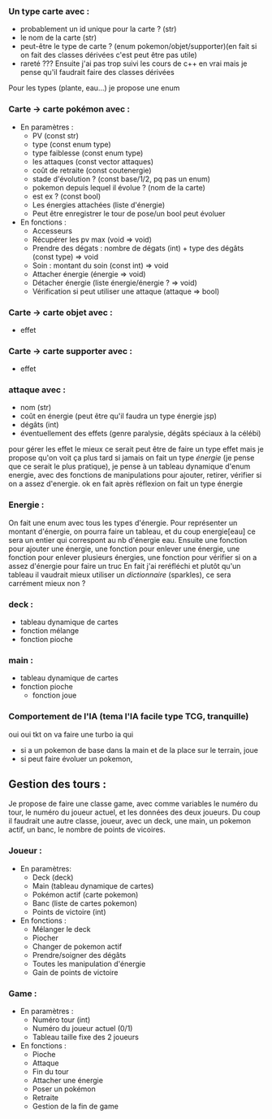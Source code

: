 ### Un type carte avec :
- probablement un id unique pour la carte ? (str)
- le nom de la carte (str)
- peut-être le type de carte ? (enum pokemon/objet/supporter)(en fait si on fait des classes dérivées c'est peut être pas utile)
- rareté ???
Ensuite j'ai pas trop suivi les cours de c++ en vrai mais je pense qu'il faudrait faire des classes dérivées

Pour les types (plante, eau...) je propose une enum

### Carte -> carte pokémon avec :
- En paramètres :
	- PV (const str)
	- type (const enum type)
	- type faiblesse (const enum type)
	- les attaques (const vector attaques)
	- coût de retraite (const coutenergie)
	- stade d'évolution ? (const base/1/2, pq pas un enum)
	- pokemon depuis lequel il évolue ? (nom de la carte)
	- est ex ? (const bool)
 	- Les énergies attachées (liste d'énergie)
 	- Peut être enregistrer le tour de pose/un bool peut évoluer 
 - En fonctions :
 	- Accesseurs
  	- Récupérer les pv max (void => void)
 	- Prendre des dégats : nombre de dégats (int) + type des dégâts (const type) => void
  	- Soin : montant du soin (const int) => void
   	- Attacher énergie (énergie => void)
   	- Détacher énergie (liste énergie/énergie ? => void)
   	- Vérification si peut utiliser une attaque (attaque => bool)

	
### Carte -> carte objet avec :
- effet

### Carte -> carte supporter avec :
- effet

### attaque avec :
- nom (str)
- coût en énergie (peut être qu'il faudra un type énergie jsp)
- dégâts (int)
- éventuellement des effets (genre paralysie, dégâts spéciaux à la célébi)
	
pour gérer les effet le mieux ce serait peut être de faire un type effet mais je propose qu'on voit ça plus tard
si jamais on fait un type *énergie* (je pense que ce serait le plus pratique), je pense à un tableau dynamique d'enum energie, avec des fonctions de manipulations pour ajouter, retirer, vérifier si on a assez d'energie. ok en fait après réflexion on fait un type énergie

### Energie :

On fait une enum avec tous les types d'énergie. Pour représenter un montant d'énergie, on pourra faire un tableau, et du coup energie\[eau\] ce sera un entier qui correspont au nb d'énergie eau.
Ensuite une fonction pour ajouter une énergie, une fonction pour enlever une énergie, une fonction pour enlever plusieurs énergies, une fonction pour vérifier si on a assez d'énergie pour faire un truc
En fait j'ai reréfléchi et plutôt qu'un tableau il vaudrait mieux utiliser un *dictionnaire* (sparkles), ce sera carrément mieux non ?

### deck :
- tableau dynamique de cartes
- fonction mélange
- fonction pioche

### main :
- tableau dynamique de cartes
- fonction pioche
	- fonction joue

### Comportement de l'IA (tema l'IA facile type TCG, tranquille)
oui oui tkt on va faire une turbo ia qui
- si a un pokemon de base dans la main et de la place sur le terrain, joue
- si peut faire évoluer un pokemon,

## Gestion des tours :

Je propose de faire une classe game, avec comme variables le numéro du tour, le numéro du joueur actuel, et les données des deux joueurs. Du coup il faudrait une autre classe, joueur, avec un deck, une main, un pokemon actif, un banc, le nombre de points de vicoires.

### Joueur :
- En paramètres:
	- Deck (deck)
	- Main (tableau dynamique de cartes)
	- Pokémon actif (carte pokemon)
	- Banc (liste de cartes pokemon)
	- Points de victoire (int)   
- En fonctions :
	- Mélanger le deck
	- Piocher
	- Changer de pokemon actif
	- Prendre/soigner des dégâts
	- Toutes les manipulation d'énergie
	- Gain de points de victoire

### Game :
- En paramètres :
	- Numéro tour (int)
	- Numéro du joueur actuel (0/1)
	- Tableau taille fixe des 2 joueurs
 - En fonctions :
	- Pioche
	- Attaque
	- Fin du tour
	- Attacher une énergie
	- Poser un pokémon
	- Retraite
	- Gestion de la fin de game
